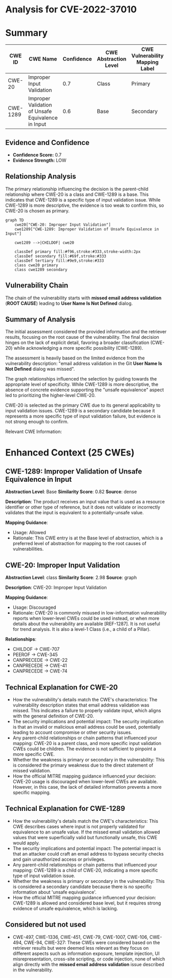# Analysis for CVE-2022-37010

# Summary
| CWE ID | CWE Name | Confidence | CWE Abstraction Level | CWE Vulnerability Mapping Label | CWE-Vulnerability Mapping Notes |
|---|---|---|---|---|---|
| CWE-20 | Improper Input Validation | 0.7 | Class | Primary | Allowed-with-Review |
| CWE-1289 | Improper Validation of Unsafe Equivalence in Input | 0.6 | Base | Secondary | Allowed |

## Evidence and Confidence

*   **Confidence Score:** 0.7
*   **Evidence Strength:** LOW

## Relationship Analysis
The primary relationship influencing the decision is the parent-child relationship where CWE-20 is a class and CWE-1289 is a base. This indicates that CWE-1289 is a specific type of input validation issue. While CWE-1289 is more descriptive, the evidence is too weak to confirm this, so CWE-20 is chosen as primary.

```mermaid
graph TD
    cwe20["CWE-20: Improper Input Validation"]
    cwe1289["CWE-1289: Improper Validation of Unsafe Equivalence in Input"]
    
    cwe1289 -->|CHILDOF| cwe20
    
    classDef primary fill:#f96,stroke:#333,stroke-width:2px
    classDef secondary fill:#69f,stroke:#333
    classDef tertiary fill:#9e9,stroke:#333
    class cwe20 primary
    class cwe1289 secondary
```

## Vulnerability Chain
The chain of the vulnerability starts with **missed email address validation** (**ROOT CAUSE**) leading to **User Name Is Not Defined** dialog.

## Summary of Analysis
The initial assessment considered the provided information and the retriever results, focusing on the root cause of the vulnerability. The final decision hinges on the lack of explicit detail, favoring a broader classification (CWE-20) while acknowledging a more specific possibility (CWE-1289).

The assessment is heavily based on the limited evidence from the vulnerability description: "email address validation in the Git **User Name Is Not Defined** dialog was missed".

The graph relationships influenced the selection by guiding towards the appropriate level of specificity. While CWE-1289 is more descriptive, the absence of concrete evidence supporting the "unsafe equivalence" aspect led to prioritizing the higher-level CWE-20.

CWE-20 is selected as the primary CWE due to its general applicability to input validation issues. CWE-1289 is a secondary candidate because it represents a more specific type of input validation failure, but evidence is not strong enough to confirm.

Relevant CWE Information:

# Enhanced Context (25 CWEs)

## CWE-1289: Improper Validation of Unsafe Equivalence in Input
**Abstraction Level**: Base
**Similarity Score**: 0.82
**Source**: dense

**Description**:
The product receives an input value that is used as a resource identifier or other type of reference, but it does not validate or incorrectly validates that the input is equivalent to a potentially-unsafe value.

**Mapping Guidance**:
- Usage: Allowed
- Rationale: This CWE entry is at the Base level of abstraction, which is a preferred level of abstraction for mapping to the root causes of vulnerabilities.

## CWE-20: Improper Input Validation
**Abstraction Level**: class
**Similarity Score**: 2.98
**Source**: graph

**Description**:
CWE-20: Improper Input Validation

**Mapping Guidance**:
- Usage: Discouraged
- Rationale: CWE-20 is commonly misused in low-information vulnerability reports when lower-level CWEs could be used instead, or when more details about the vulnerability are available [REF-1287]. It is not useful for trend analysis. It is also a level-1 Class (i.e., a child of a Pillar).

**Relationships**:
- CHILDOF -> CWE-707
- PEEROF -> CWE-345
- CANPRECEDE -> CWE-22
- CANPRECEDE -> CWE-41
- CANPRECEDE -> CWE-74

## Technical Explanation for CWE-20

*   How the vulnerability's details match the CWE's characteristics: The vulnerability description states that email address validation was missed. This indicates a failure to properly validate input, which aligns with the general definition of CWE-20.
*   The security implications and potential impact: The security implication is that an invalid or malicious email address could be used, potentially leading to account compromise or other security issues.
*   Any parent-child relationships or chain patterns that influenced your mapping: CWE-20 is a parent class, and more specific input validation CWEs could be children. The evidence is not sufficient to pinpoint a more specific CWE.
*   Whether the weakness is primary or secondary in the vulnerability: This is considered the primary weakness due to the direct statement of missed validation.
*   How the official MITRE mapping guidance influenced your decision: CWE-20 usage is discouraged when lower-level CWEs are available. However, in this case, the lack of detailed information prevents a more specific mapping.

## Technical Explanation for CWE-1289

*   How the vulnerability's details match the CWE's characteristics: This CWE describes cases where input is not properly validated for equivalence to an unsafe value. If the missed email validation allowed values that were superficially valid but functionally unsafe, this CWE would apply.
*   The security implications and potential impact: The potential impact is that an attacker could craft an email address to bypass security checks and gain unauthorized access or privileges.
*   Any parent-child relationships or chain patterns that influenced your mapping: CWE-1289 is a child of CWE-20, indicating a more specific type of input validation issue.
*   Whether the weakness is primary or secondary in the vulnerability: This is considered a secondary candidate because there is no specific information about 'unsafe equivalence'.
*   How the official MITRE mapping guidance influenced your decision: CWE-1289 is allowed and considered base level, but it requires strong evidence of unsafe equivalence, which is lacking.

## Considered but not used

*   CWE-497, CWE-1336, CWE-451, CWE-79, CWE-1007, CWE-106, CWE-494, CWE-94, CWE-327: These CWEs were considered based on the retriever results but were deemed less relevant as they focus on different aspects such as information exposure, template injection, UI misrepresentation, cross-site scripting, or code injection, none of which align directly with the **missed email address validation** issue described in the vulnerability.